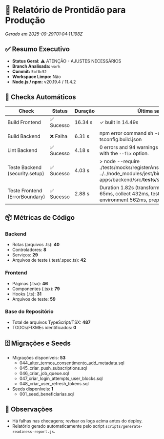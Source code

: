 # 🚀 Relatório de Prontidão para Produção

_Gerado em 2025-09-29T01:04:11.198Z_

## ✅ Resumo Executivo
- **Status Geral:** ⚠️ ATENÇÃO - AJUSTES NECESSÁRIOS
- **Branch Analisada:** `work`
- **Commit:** `5bf8c52`
- **Workspace Limpo:** Não
- **Node.js / npm:** v20.19.4 / 11.4.2

## 🧪 Checks Automáticos
| Check | Status | Duração | Última saída |
| ----- | ------ | ------- | ------------ |
| Build Frontend | ✅ Sucesso | 16.34 s | ✓ built in 14.49s |
| Build Backend | ❌ Falha | 6.31 s | npm error command sh -c tsc -p tsconfig.build.json |
| Lint Backend | ✅ Sucesso | 4.18 s | 0 errors and 94 warnings potentially fixable with the `--fix` option. |
| Teste Backend (security.setup) | ✅ Sucesso | 4.03 s | > node --require ./tests/mocks/registerAnsi.js ../../node_modules/jest/bin/jest.js apps/backend/src/__tests__/security.setup.test.ts |
| Teste Frontend (ErrorBoundary) | ✅ Sucesso | 2.88 s | Duration  1.82s (transform 134ms, setup 65ms, collect 432ms, tests 54ms, environment 562ms, prepare 92ms) |

## 📦 Métricas de Código
### Backend
- Rotas (arquivos .ts): **40**
- Controladores: **8**
- Serviços: **29**
- Arquivos de teste (.test/.spec.ts): **42**

### Frontend
- Páginas (.tsx): **46**
- Componentes (.tsx): **79**
- Hooks (.ts): **31**
- Arquivos de teste: **59**

### Base do Repositório
- Total de arquivos TypeScript/TSX: **487**
- TODOs/FIXMEs identificados: **0**

## 🗄️ Migrações e Seeds
- Migrações disponíveis: **53**
  - 044_alter_termos_consentimento_add_metadata.sql
  - 045_criar_push_subscriptions.sql
  - 046_criar_job_queue.sql
  - 047_criar_login_attempts_user_blocks.sql
  - 048_criar_user_refresh_tokens.sql
- Seeds disponíveis: **1**
  - 001_seed_beneficiarias.sql

## 📌 Observações
- Há falhas nas checagens; revisar os logs acima antes do deploy.
- Relatório gerado automaticamente pelo script `scripts/generate-readiness-report.js`.

